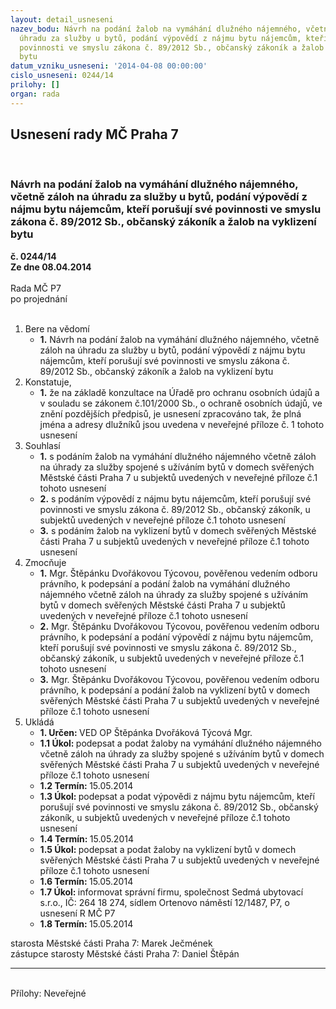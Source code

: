 ```yaml
---
layout: detail_usneseni
nazev_bodu: Návrh na podání žalob na vymáhání dlužného nájemného, včetně záloh na
  úhradu za služby u bytů, podání výpovědí z nájmu bytu nájemcům, kteří porušují své
  povinnosti ve smyslu zákona č. 89/2012 Sb., občanský zákoník a žalob na vyklizení
  bytu
datum_vzniku_usneseni: '2014-04-08 00:00:00'
cislo_usneseni: 0244/14
prilohy: []
organ: rada
---
```

<div id="ucUsn_pList" class="usn">
	<span><h2>Usnesení rady MČ Praha 7 </h2>
<br></span><div class="standBody">
<span><h3>Návrh na podání žalob na vymáhání dlužného nájemného, včetně záloh na úhradu za služby u bytů, podání výpovědí z nájmu bytu nájemcům, kteří porušují své povinnosti ve smyslu zákona č. 89/2012 Sb., občanský zákoník a žalob na vyklizení bytu</h3></span><div class="center">
		<strong>č. 0244/14</strong><br>
	</div>
<div class="center">
		<strong>Ze dne 08.04.2014</strong><br><br>
	</div>Rada MČ P7<br> po projednání<br><br><ol>
<li>Bere na vědomí<ul><li>
<strong>1.</strong> Návrh na podání žalob na vymáhání dlužného nájemného, včetně záloh na úhradu za služby u bytů, podání výpovědí z nájmu bytu nájemcům, kteří porušují své povinnosti ve smyslu zákona č. 89/2012 Sb., občanský zákoník a žalob na vyklizení bytu</li></ul>
</li>
<li>Konstatuje,<ul><li>
<strong>1.</strong> že na základě konzultace na Úřadě pro ochranu osobních údajů a v souladu se zákonem č.101/2000 Sb., o ochraně osobních údajů, ve znění pozdějších předpisů, je usnesení zpracováno tak, že plná jména a adresy dlužníků jsou uvedena v neveřejné příloze č. 1 tohoto usnesení </li></ul>
</li>
<li>Souhlasí<ul>
<li>
<strong>1.</strong> s podáním žalob na vymáhání dlužného nájemného včetně záloh na úhrady za služby spojené s užíváním bytů v domech svěřených Městské části Praha 7 u subjektů uvedených v neveřejné příloze č.1 tohoto usnesení</li>
<li>
<strong>2.</strong> s podáním výpovědí z nájmu bytu nájemcům, kteří porušují své povinnosti ve smyslu zákona č. 89/2012 Sb., občanský zákoník, u subjektů uvedených v neveřejné příloze č.1 tohoto usnesení</li>
<li>
<strong>3.</strong> s podáním žalob na vyklizení bytů v domech svěřených Městské části Praha 7 u subjektů uvedených v neveřejné příloze č.1 tohoto usnesení</li>
</ul>
</li>
<li>Zmocňuje<ul>
<li>
<strong>1.</strong> Mgr. Štěpánku Dvořákovou Týcovou, pověřenou vedením odboru právního,          k podepsání a podání žalob na vymáhání dlužného nájemného včetně záloh na úhrady za služby spojené s užíváním bytů v domech svěřených Městské části Praha 7 u subjektů uvedených v neveřejné příloze č.1 tohoto usnesení</li>
<li>
<strong>2.</strong> Mgr. Štěpánku Dvořákovou Týcovou, pověřenou vedením odboru právního, k podepsání a  podání výpovědí z nájmu bytu nájemcům, kteří porušují své povinnosti ve smyslu zákona č. 89/2012 Sb., občanský zákoník, u subjektů uvedených v neveřejné příloze č.1 tohoto usnesení</li>
<li>
<strong>3.</strong> Mgr. Štěpánku Dvořákovou Týcovou, pověřenou vedením odboru právního,          k podepsání a podání žalob na vyklizení bytů v domech svěřených Městské části Praha 7 u subjektů uvedených v neveřejné příloze č.1 tohoto usnesení</li>
</ul>
</li>
<li>Ukládá<ul>
<li>
<strong>1. Určen: </strong>VED OP Štěpánka Dvořáková Týcová Mgr.</li>
<li>
<strong>1.1 Úkol: </strong>podepsat a podat žaloby na vymáhání dlužného nájemného včetně záloh na úhrady za služby spojené s užíváním bytů v domech svěřených Městské části Praha 7 u subjektů uvedených v neveřejné příloze č.1 tohoto usnesení</li>
<li>
<strong>1.2 Termín: </strong>15.05.2014</li>
<li>
<strong>1.3 Úkol: </strong>podepsat a podat výpovědi z nájmu bytu nájemcům, kteří porušují své povinnosti ve smyslu zákona č. 89/2012 Sb., občanský zákoník, u subjektů uvedených v neveřejné příloze č.1 tohoto usnesení</li>
<li>
<strong>1.4 Termín: </strong>15.05.2014</li>
<li>
<strong>1.5 Úkol: </strong>podepsat a podat žaloby na vyklizení bytů v domech svěřených Městské části Praha 7 u subjektů uvedených v neveřejné příloze č.1 tohoto usnesení </li>
<li>
<strong>1.6 Termín: </strong>15.05.2014</li>
<li>
<strong>1.7 Úkol: </strong>informovat správní firmu, společnost Sedmá ubytovací s.r.o., IČ: 264 18 274, sídlem Ortenovo náměstí 12/1487, P7, o usnesení R MČ P7 </li>
<li>
<strong>1.8 Termín: </strong>15.05.2014</li>
</ul>
</li>
</ol>starosta Městské části Praha 7: Marek Ječmének<br>zástupce starosty Městské části Praha 7: Daniel Štěpán <hr>
<br>Přílohy: Neveřejné</div>
</div>